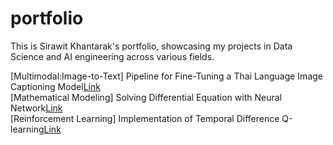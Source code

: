 # portfolio

This is Sirawit Khantarak's portfolio, showcasing my projects in Data Science and AI engineering across various fields.

[Multimodal:Image-to-Text] Pipeline for Fine-Tuning a Thai Language Image Captioning Model[Link](https://github.com/lesinthome/portfolio/blob/main/showcase_blip2_imgcapt4th.ipynb)<br>
[Mathematical Modeling] Solving Differential Equation with Neural Network[Link](https://github.com/lesinthome/portfolio/blob/main/lagaris_method_pytorch.ipynb)<br>
[Reinforcement Learning] Implementation of Temporal Difference Q-learning[Link](https://github.com/lesinthome/portfolio/blob/main/frozen_lake_offpolicy_td_qlearning.ipynb)
